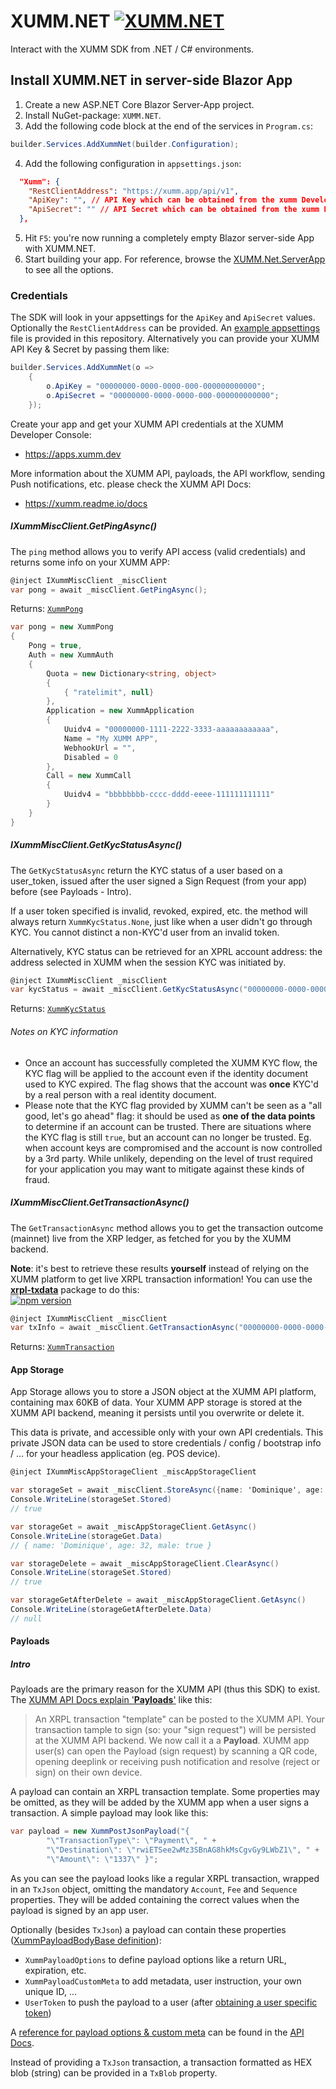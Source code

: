 # XUMM.NET [![XUMM.NET](https://github.com/DominiqueBlomsma/XUMM.Net/actions/workflows/dotnet.yml/badge.svg?branch=main)](https://github.com/DominiqueBlomsma/XUMM.Net/actions/workflows/dotnet.yml)
Interact with the XUMM SDK from .NET / C# environments.

## Install XUMM.NET in server-side Blazor App

1. Create a new ASP.NET Core Blazor Server-App project.
2. Install NuGet-package: `XUMM.NET`.
3. Add the following code block at the end of the services in `Program.cs`:

```c#
builder.Services.AddXummNet(builder.Configuration);
```

4. Add the following configuration in `appsettings.json`:

```json
  "Xumm": {
    "RestClientAddress": "https://xumm.app/api/v1",
    "ApiKey": "", // API Key which can be obtained from the xumm Developer Console.
    "ApiSecret": "" // API Secret which can be obtained from the xumm Developer Console.
  },
````

5. Hit `F5`: you're now running a completely empty Blazor server-side App with XUMM.NET. 
6. Start building your app. For reference, browse the [XUMM.Net.ServerApp](https://github.com/DominiqueBlomsma/XUMM.Net/tree/main/XUMM.Net.ServerApp) to see all the options.

### Credentials

The SDK will look in your appsettings for the `ApiKey` and `ApiSecret` values. Optionally the `RestClientAddress` can be provided. An [example appsettings](https://github.com/DominiqueBlomsma/XUMM.Net/blob/main/XUMM.Net.ServerApp/appsettings.json) file is provided in this repository. Alternatively you can provide your XUMM API Key & Secret by passing them like:

```C#
builder.Services.AddXummNet(o =>
    {
        o.ApiKey = "00000000-0000-0000-000-000000000000";
        o.ApiSecret = "00000000-0000-0000-000-000000000000";
    });
```

Create your app and get your XUMM API credentials at the XUMM Developer Console:

- https://apps.xumm.dev

More information about the XUMM API, payloads, the API workflow, sending Push notifications, etc. please check the XUMM API Docs: 

- https://xumm.readme.io/docs


##### IXummMiscClient.GetPingAsync()

The `ping` method allows you to verify API access (valid credentials) and returns some info on your XUMM APP:

```C#
@inject IXummMiscClient _miscClient
var pong = await _miscClient.GetPingAsync();
```

Returns: [`XummPong`](https://github.com/DominiqueBlomsma/XUMM.Net/blob/main/XUMM.Net/Models/Misc/XummPong.cs)
```C#
var pong = new XummPong
{
    Pong = true,
    Auth = new XummAuth
    {
        Quota = new Dictionary<string, object>
        {
            { "ratelimit", null}
        },
        Application = new XummApplication
        {
            Uuidv4 = "00000000-1111-2222-3333-aaaaaaaaaaaa",
            Name = "My XUMM APP",
            WebhookUrl = "",
            Disabled = 0
        },
        Call = new XummCall
        {
            Uuidv4 = "bbbbbbbb-cccc-dddd-eeee-111111111111"
        }
    }
}
```


##### IXummMiscClient.GetKycStatusAsync()

The `GetKycStatusAsync` return the KYC status of a user based on a user_token, issued after the
user signed a Sign Request (from your app) before (see Payloads - Intro).

If a user token specified is invalid, revoked, expired, etc. the method will always
return `XummKycStatus.None`, just like when a user didn't go through KYC. You cannot distinct a non-KYC'd user
from an invalid token.

Alternatively, KYC status can be retrieved for an XPRL account address: the address selected in
XUMM when the session KYC was initiated by.

```C#
@inject IXummMiscClient _miscClient
var kycStatus = await _miscClient.GetKycStatusAsync("00000000-0000-0000-0000-000000000000");
```

Returns: [`XummKycStatus`](https://github.com/DominiqueBlomsma/XUMM.Net/blob/main/XUMM.Net/Enums/XummKycStatus.cs)

###### Notes on KYC information

- Once an account has successfully completed the XUMM KYC flow, the KYC flag will be applied to the account even if the identity document used to KYC expired. The flag shows that the account was **once** KYC'd by a real person with a real identity document.
- Please note that the KYC flag provided by XUMM can't be seen as a "all good, let's go ahead" flag: it should be used as **one of the data points** to determine if an account can be trusted. There are situations where the KYC flag is still `true`, but an account can no longer be trusted. Eg. when account keys are compromised and the account is now controlled by a 3rd party. While unlikely, depending on the level of trust required for your application you may want to mitigate against these kinds of fraud.


##### IXummMiscClient.GetTransactionAsync()

The `GetTransactionAsync` method allows you to get the transaction outcome (mainnet)
live from the XRP ledger, as fetched for you by the XUMM backend.

**Note**: it's best to retrieve these results **yourself** instead of relying on the XUMM platform to get live XRPL transaction information! You can use the **[xrpl-txdata](https://www.npmjs.com/package/xrpl-txdata)** package to do this:  
[![npm version](https://badge.fury.io/js/xrpl-txdata.svg)](https://www.npmjs.com/xrpl-txdata)

```C#
@inject IXummMiscClient _miscClient
var txInfo = await _miscClient.GetTransactionAsync("00000000-0000-0000-0000-000000000000");
```

Returns: [`XummTransaction`](https://github.com/DominiqueBlomsma/XUMM.Net/blob/main/XUMM.Net/Models/Misc/XummTransaction.cs)


#### App Storage

App Storage allows you to store a JSON object at the XUMM API platform, containing max 60KB of data.
Your XUMM APP storage is stored at the XUMM API backend, meaning it persists until you overwrite or delete it.

This data is private, and accessible only with your own API credentials. This private JSON data can be used to store credentials / config / bootstrap info / ... for your headless application (eg. POS device).

```C#
@inject IXummMiscAppStorageClient _miscAppStorageClient

var storageSet = await _miscClient.StoreAsync({name: 'Dominique', age: 32, male: true});
Console.WriteLine(storageSet.Stored)
// true

var storageGet = await _miscAppStorageClient.GetAsync()
Console.WriteLine(storageGet.Data)
// { name: 'Dominique', age: 32, male: true }

var storageDelete = await _miscAppStorageClient.ClearAsync()
Console.WriteLine(storageSet.Stored)
// true

var storageGetAfterDelete = await _miscAppStorageClient.GetAsync()
Console.WriteLine(storageGetAfterDelete.Data)
// null
```


#### Payloads

##### Intro

Payloads are the primary reason for the XUMM API (thus this SDK) to exist. The [XUMM API Docs explain '**Payloads**'](https://xumm.readme.io/docs/introduction) like this:

>  An XRPL transaction "template" can be posted to the XUMM API. Your transaction tample to sign (so: your "sign request") will be persisted at the XUMM API backend. We now call it a  a **Payload**. XUMM app user(s) can open the Payload (sign request) by scanning a QR code, opening deeplink or receiving push notification and resolve (reject or sign) on their own device.

A payload can contain an XRPL transaction template. Some properties may be omitted, as they will be added by the XUMM app when a user signs a transaction. A simple payload may look like this:

```C#
var payload = new XummPostJsonPayload("{ 
        "\"TransactionType\": \"Payment\", " + 
        "\"Destination\": \"rwiETSee2wMz3SBnAG8hkMsCgvGy9LWbZ1\", " + 
        "\"Amount\": \"1337\" }";
```

As you can see the payload looks like a regular XRPL transaction, wrapped in an `TxJson` object, omitting the mandatory `Account`, `Fee` and `Sequence` properties. They will be added containing the correct values when the payload is signed by an app user.

Optionally (besides `TxJson`) a payload can contain these properties ([XummPayloadBodyBase definition](https://github.com/DominiqueBlomsma/XUMM.Net/blob/main/XUMM.Net/Models/Payload/XummPayloadBodyBase.cs)):

- `XummPayloadOptions` to define payload options like a return URL, expiration, etc.
- `XummPayloadCustomMeta` to add metadata, user instruction, your own unique ID, ...
- `UserToken` to push the payload to a user (after [obtaining a user specific token](https://xumm.readme.io/docs/pushing-sign-requests))

A [reference for payload options & custom meta](https://xumm.readme.io/reference/post-payload) can be found in the [API Docs](https://xumm.readme.io/reference/post-payload).

Instead of providing a `TxJson` transaction, a transaction formatted as HEX blob (string) can be provided in a `TxBlob` property.
